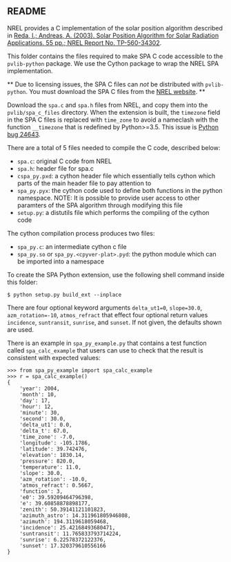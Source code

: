 README
------

NREL provides a C implementation of the solar position algorithm described in
[Reda, I.; Andreas, A. (2003). Solar Position Algorithm for Solar Radiation Applications. 55 pp.; NREL Report No. TP-560-34302](http://www.nrel.gov/docs/fy08osti/34302.pdf).

This folder contains the files required to make SPA C code accessible
to the `pvlib-python` package. We use the Cython package to wrap the NREL SPA 
implementation. 

** Due to licensing issues, the SPA C files can _not_ be distributed with
`pvlib-python`. You must download the SPA C files from the
[NREL website](https://midcdmz.nrel.gov/spa/). **

Download the `spa.c` and `spa.h` files from NREL,  and copy them into the
`pvlib/spa_c_files` directory. When the extension is built, the ``timezone``
field in the SPA C files is replaced with `time_zone` to avoid a nameclash
with the function `__timezone` that is redefined by Python>=3.5. This issue
is [Python bug 24643](https://bugs.python.org/issue24643).

There are a total of 5 files needed to compile the C code, described below:

* `spa.c`: original C code from NREL 
* `spa.h`: header file for spa.c
* `cspa_py.pxd`: a cython header file which essentially tells cython which
  parts of the main header file to pay attention to
* `spa_py.pyx`: the cython code used to define both functions in the python
  namespace. NOTE: It is possible to provide user access to other paramters of
  the SPA algorithm through modifying this file 
* `setup.py`: a distutils file which performs the compiling of the cython code

The cython compilation process produces two files:
* `spa_py.c`: an intermediate cython c file
* `spa_py.so` or `spa_py.<cpyver-plat>.pyd`: the python module which
  can be imported into a namespace

To create the SPA Python extension, use the following shell command inside this
folder:

    $ python setup.py build_ext --inplace

There are four optional keyword arguments `delta_ut1=0`, `slope=30.0`,
`azm_rotation=-10`, `atmos_refract` that effect four optional return values
`incidence`, `suntransit`, `sunrise`, and `sunset`. If not given, the defaults
shown are used.

There is an example in `spa_py_example.py` that contains a test function called
`spa_calc_example` that users can use to check that the result is consistent
with expected values:

    >>> from spa_py_example import spa_calc_example
    >>> r = spa_calc_example()
    {
        'year': 2004,
        'month': 10,
        'day': 17,
        'hour': 12,
        'minute': 30,
        'second': 30.0,
        'delta_ut1': 0.0,
        'delta_t': 67.0,
        'time_zone': -7.0,
        'longitude': -105.1786,
        'latitude': 39.742476,
        'elevation': 1830.14,
        'pressure': 820.0,
        'temperature': 11.0,
        'slope': 30.0,
        'azm_rotation': -10.0,
        'atmos_refract': 0.5667,
        'function': 3,
        'e0': 39.59209464796398,
        'e': 39.60858878898177,
        'zenith': 50.39141121101823,
        'azimuth_astro': 14.311961805946808,
        'azimuth': 194.3119618059468,
        'incidence': 25.42168493680471,
        'suntransit': 11.765833793714224,
        'sunrise': 6.22578372122376,
        'sunset': 17.320379610556166
    }
